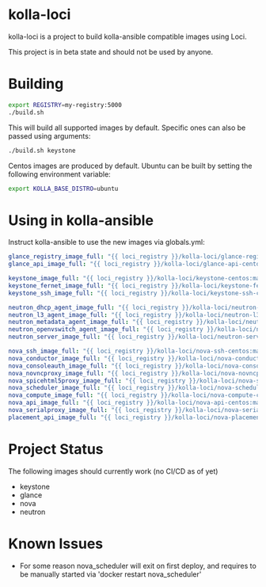 # kolla-loci
kolla-loci is a project to build kolla-ansible compatible images using Loci.

This project is in beta state and should not be used by anyone.

# Building
``` bash
export REGISTRY=my-registry:5000
./build.sh
```

This will build all supported images by default. Specific ones can also be passed using arguments:

``` bash
./build.sh keystone
```

Centos images are produced by default. Ubuntu can be built by setting the following environment
variable:
``` bash
export KOLLA_BASE_DISTRO=ubuntu
```

# Using in kolla-ansible
Instruct kolla-ansible to use the new images via globals.yml:
``` yaml
glance_registry_image_full: "{{ loci_registry }}/kolla-loci/glance-registry-centos:master"
glance_api_image_full: "{{ loci_registry }}/kolla-loci/glance-api-centos:master"

keystone_image_full: "{{ loci_registry }}/kolla-loci/keystone-centos:master"
keystone_fernet_image_full: "{{ loci_registry }}/kolla-loci/keystone-fernet-centos:master"
keystone_ssh_image_full: "{{ loci_registry }}/kolla-loci/keystone-ssh-centos:master"

neutron_dhcp_agent_image_full: "{{ loci_registry }}/kolla-loci/neutron-dhcp-agent-centos:master"
neutron_l3_agent_image_full: "{{ loci_registry }}/kolla-loci/neutron-l3-agent-centos:master"
neutron_metadata_agent_image_full: "{{ loci_registry }}/kolla-loci/neutron-metadata-agent-centos:master"
neutron_openvswitch_agent_image_full: "{{ loci_registry }}/kolla-loci/neutron-openvswitch-agent-centos:master"
neutron_server_image_full: "{{ loci_registry }}/kolla-loci/neutron-server-centos:master"

nova_ssh_image_full: "{{ loci_registry }}/kolla-loci/nova-ssh-centos:master"
nova_conductor_image_full: "{{ loci_registry }}/kolla-loci/nova-conductor-centos:master"
nova_consoleauth_image_full: "{{ loci_registry }}/kolla-loci/nova-consoleauth-centos:master"
nova_novncproxy_image_full: "{{ loci_registry }}/kolla-loci/nova-novncproxy-centos:master"
nova_spicehtml5proxy_image_full: "{{ loci_registry }}/kolla-loci/nova-spicehtml5proxy-centos:master"
nova_scheduler_image_full: "{{ loci_registry }}/kolla-loci/nova-scheduler-centos:master"
nova_compute_image_full: "{{ loci_registry }}/kolla-loci/nova-compute-centos:master"
nova_api_image_full: "{{ loci_registry }}/kolla-loci/nova-api-centos:master"
nova_serialproxy_image_full: "{{ loci_registry }}/kolla-loci/nova-serialproxy-centos:master"
placement_api_image_full: "{{ loci_registry }}/kolla-loci/nova-placement-api-centos:master"
```

# Project Status
The following images should currently work (no CI/CD as of yet)
* keystone
* glance
* nova
* neutron

# Known Issues
* For some reason nova\_scheduler will exit on first deploy, and requires to be manually started via
  'docker restart nova\_scheduler'
